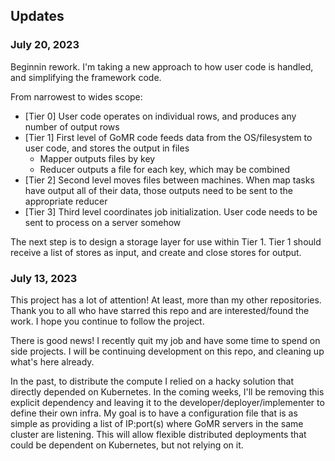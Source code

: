 ## Updates

### July 20, 2023

Beginnin rework.
I'm taking a new approach to how user code is handled, and simplifying the framework code.

From narrowest to wides scope:
- [Tier 0] User code operates on individual rows, and produces any number of output rows
- [Tier 1] First level of GoMR code feeds data from the OS/filesystem to user code, and stores the output in files
  - Mapper outputs files by key
  - Reducer outputs a file for each key, which may be combined
- [Tier 2] Second level moves files between machines. When map tasks have output all of their data, those outputs need to be sent to the appropriate reducer
- [Tier 3] Third level coordinates job initialization. User code needs to be sent to process on a server somehow

The next step is to design a storage layer for use within Tier 1.
Tier 1 should receive a list of stores as input, and create and close stores for output.

### July 13, 2023

This project has a lot of attention! At least, more than my other repositories.
Thank you to all who have starred this repo and are interested/found the work.
I hope you continue to follow the project.

There is good news! I recently quit my job and have some time to spend on side projects.
I will be continuing development on this repo, and cleaning up what's here already.

In the past, to distribute the compute I relied on a hacky solution that directly depended on Kubernetes.
In the coming weeks, I'll be removing this explicit dependency and leaving it to the developer/deployer/implementer to define their own infra.
My goal is to have a configuration file that is as simple as providing a list of IP:port(s) where GoMR servers in the same cluster are listening.
This will allow flexible distributed deployments that could be dependent on Kubernetes, but not relying on it.
